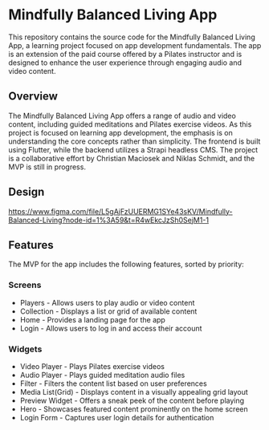 # Mindfully Balanced Living App
This repository contains the source code for the Mindfully Balanced Living App, a learning project focused on app development fundamentals. The app is an extension of the paid course offered by a Pilates instructor and is designed to enhance the user experience through engaging audio and video content.

## Overview
The Mindfully Balanced Living App offers a range of audio and video content, including guided meditations and Pilates exercise videos. As this project is focused on learning app development, the emphasis is on understanding the core concepts rather than simplicity. The frontend is built using Flutter, while the backend utilizes a Strapi headless CMS. The project is a collaborative effort by Christian Maciosek and Niklas Schmidt, and the MVP is still in progress.

## Design
https://www.figma.com/file/L5gAjFzUUERMG1SYe43sKV/Mindfully-Balanced-Living?node-id=1%3A59&t=R4wEkcJzSh0SejM1-1

## Features
The MVP for the app includes the following features, sorted by priority:

### Screens
- Players - Allows users to play audio or video content
- Collection - Displays a list or grid of available content
- Home - Provides a landing page for the app
- Login - Allows users to log in and access their account

### Widgets
- Video Player - Plays Pilates exercise videos
- Audio Player - Plays guided meditation audio files
- Filter - Filters the content list based on user preferences
- Media List(Grid) - Displays content in a visually appealing grid layout
- Preview Widget - Offers a sneak peek of the content before playing
- Hero - Showcases featured content prominently on the home screen
- Login Form - Captures user login details for authentication